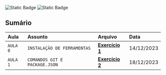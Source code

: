 ![Static Badge](https://img.shields.io/badge/automa%C3%A7%C3%A3o-Cypress-green)
![Static Badge](https://img.shields.io/badge/iniciado-dezembro%2F2023-blue)

## Sumário


| Aula   | Assunto                       | Arquivo           | Data        |
| :----- | :--------------------------   | :-------          | :---------- |
|`AULA 0`| `INSTALAÇÃO DE FERRAMENTAS`   | **[Exercício 1](https://github.com/DioACCT/learn_cypress/tree/aula_0)** |14/12/2023 |
|`AULA 1`| `COMANDOS GIT E PACKAGE.JSON` | **[Exercício 2](https://github.com/DioACCT/learn_cypress/tree/aula_1)** |18/12/2023 |


